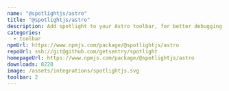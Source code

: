 ```yaml
---
name: "@spotlightjs/astro"
title: "@spotlightjs/astro"
description: Add spotlight to your Astro toolbar, for better debugging.
categories:
  - toolbar
npmUrl: https://www.npmjs.com/package/@spotlightjs/astro
repoUrl: ssh://git@github.com/getsentry/spotlight
homepageUrl: https://www.npmjs.com/package/@spotlightjs/astro
downloads: 8228
image: /assets/integrations/spotlightjs.svg
toolbar: 2
---
```

